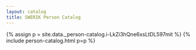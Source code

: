 ```yaml
---
layout: catalog
title: SWERIK Person Catalog
---
```

{% assign p = site.data._person-catalog.i-LkZi3hQne6xsLtDL597mit %}
{% include person-catalog.html p=p %}

